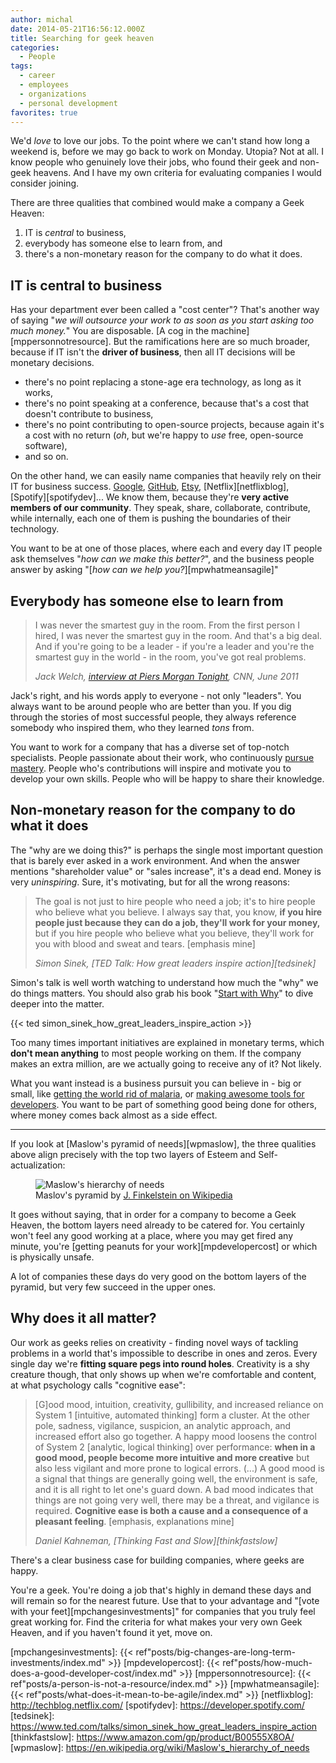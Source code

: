 ```yaml
---
author: michal
date: 2014-05-21T16:56:12.000Z
title: Searching for geek heaven
categories:
  - People
tags:
  - career
  - employees
  - organizations
  - personal development
favorites: true
---
```


We'd _love_ to love our jobs. To the point where we can't stand how long a weekend is, before we may go back to work on Monday. Utopia? Not at all. I know people who genuinely love their jobs, who found their geek and non-geek heavens. And I have my own criteria for evaluating companies I would consider joining.

<!--more-->

There are three qualities that combined would make a company a Geek Heaven:

1. IT is _central_ to business,
2. everybody has someone else to learn from, and
3. there's a non-monetary reason for the company to do what it does.

## IT is central to business

Has your department ever been called a "cost center"? That's another way of saying "_we will outsource your work to <insert cheap labor country> as soon as you start asking too much money._" You are disposable. [A cog in the machine][mppersonnotresource]. But the ramifications here are so much broader, because if IT isn't the __driver of business__, then all IT decisions will be monetary decisions.

- there's no point replacing a stone-age era technology, as long as it works,
- there's no point speaking at a conference, because that's a cost that doesn't contribute to business,
- there's no point contributing to open-source projects, because again it's a cost with no return (_oh_, but we're happy to _use_ free, open-source software),
- and so on.

On the other hand, we can easily name companies that heavily rely on their IT for business success. [Google][googleabout], [GitHub][githubabout], [Etsy][etsyabout], [Netflix][netflixblog], [Spotify][spotifydev]... We know them, because they're __very active members of our community__. They speak, share, collaborate, contribute, while internally, each one of them is pushing the boundaries of their technology.

You want to be at one of those places, where each and every day IT people ask themselves "_how can we make this better?_", and the business people answer by asking "[_how can we help you?_][mpwhatmeansagile]"

## Everybody has someone else to learn from

> I was never the smartest guy in the room. From the first person I hired, I was never the smartest guy in the room. And that's a big deal. And if you're going to be a leader - if you're a leader and you're the smartest guy in the world - in the room, you've got real problems.
>
> <cite>Jack Welch, [interview at Piers Morgan Tonight][cnnjackwelch], CNN, June 2011</cite>

Jack's right, and his words apply to everyone - not only "leaders". You always want to be around people who are better than you. If you dig through the stories of most successful people, they always reference somebody who inspired them, who they learned _tons_ from.

You want to work for a company that has a diverse set of top-notch specialists. People passionate about their work, who continuously [pursue mastery][amazondanpinkdrive]. People who's contributions will inspire and motivate you to develop your own skills. People who will be happy to share their knowledge.

## Non-monetary reason for the company to do what it does

The "why are we doing this?" is perhaps the single most important question that is barely ever asked in a work environment. And when the answer mentions "shareholder value" or "sales increase", it's a dead end. Money is very _uninspiring_. Sure, it's motivating, but for all the wrong reasons:

> The goal is not just to hire people who need a job; it's to hire people who believe what you believe. I always say that, you know, __if you hire people just because they can do a job, they'll work for your money,__ but if you hire people who believe what you believe, they'll work for you with blood and sweat and tears. [emphasis mine]
>
> <cite>Simon Sinek, [TED Talk: How great leaders inspire action][tedsinek]</cite>

Simon's talk is well worth watching to understand how much the "why" we do things matters. You should also grab his book "[Start with Why][amazonstartwithwhy]" to dive deeper into the matter.

{{< ted simon_sinek_how_great_leaders_inspire_action >}}

Too many times important initiatives are explained in monetary terms, which __don't mean anything__ to most people working on them. If the company makes an extra million, are we actually going to receive any of it? Not likely.

What you want instead is a business pursuit you can believe in - big or small, like [getting the world rid of malaria][gatesmalaria], or [making awesome tools for developers][atlassiancompany]. You want to be part of something good being done for others, where money comes back almost as a side effect.

---

If you look at [Maslow's pyramid of needs][wpmaslow], the three qualities above align precisely with the top two layers of Esteem and Self-actualization:

<figure>
    <img src="/searching-for-geek-heaven/maslows-hierarchy.png" alt="Maslow's hierarchy of needs">
    <figcaption>Maslov's pyramid by <a href="https://en.wikipedia.org/wiki/File:Maslow%27s_hierarchy_of_needs.svg">J. Finkelstein on Wikipedia</a></figcaption>
</figure>

It goes without saying, that in order for a company to become a Geek Heaven, the bottom layers need already to be catered for. You certainly won't feel any good working at a place, where you may get fired any minute, you're [getting peanuts for your work][mpdevelopercost] or which is physically unsafe.

A lot of companies these days do very good on the bottom layers of the pyramid, but very few succeed in the upper ones.

## Why does it all matter?

Our work as geeks relies on creativity - finding novel ways of tackling problems in a world that's impossible to describe in ones and zeros. Every single day we're __fitting square pegs into round holes__. Creativity is a shy creature though, that only shows up when we're comfortable and content, at what psychology calls "cognitive ease":

> [G]ood mood, intuition, creativity, gullibility, and increased reliance on System 1 [intuitive, automated thinking] form a cluster. At the other pole, sadness, vigilance, suspicion, an analytic approach, and increased effort also go together. A happy mood loosens the control of System 2 [analytic, logical thinking] over performance: **when in a good mood, people become more intuitive and more creative** but also less vigilant and more prone to logical errors. (...) A good mood is a signal that things are generally going well, the environment is safe, and it is all right to let one's guard down. A bad mood indicates that things are not going very well, there may be a threat, and vigilance is required. **Cognitive ease is both a cause and a consequence of a pleasant feeling**. [emphasis, explanations mine]
>
> <cite>Daniel Kahneman, [Thinking Fast and Slow][thinkfastslow]</cite>

There's a clear business case for building companies, where geeks are happy.

You're a geek. You're doing a job that's highly in demand these days and will remain so for the nearest future. Use that to your advantage and "[vote with your feet][mpchangesinvestments]" for companies that you truly feel great working for. Find the criteria for what makes your very own Geek Heaven, and if you haven't found it yet, move on.

[amazondanpinkdrive]: https://www.amazon.com/gp/product/B004P1JDJO/
[amazonstartwithwhy]: https://www.amazon.com/gp/product/B002Q6XUE4/
[atlassiancompany]: https://www.atlassian.com/company
[cnnjackwelch]: http://transcripts.cnn.com/TRANSCRIPTS/1106/11/pmt.01.html
[etsyabout]: https://www.etsy.com/developers
[gatesmalaria]: https://www.gatesfoundation.org/What-We-Do/Global-Health/Malaria
[githubabout]: https://github.com/about
[googleabout]: https://www.google.com/intl/en/about/company/philosophy/
[mpchangesinvestments]: {{< ref"posts/big-changes-are-long-term-investments/index.md" >}}
[mpdevelopercost]: {{< ref"posts/how-much-does-a-good-developer-cost/index.md" >}}
[mppersonnotresource]: {{< ref"posts/a-person-is-not-a-resource/index.md" >}}
[mpwhatmeansagile]: {{< ref"posts/what-does-it-mean-to-be-agile/index.md" >}}
[netflixblog]: http://techblog.netflix.com/
[spotifydev]: https://developer.spotify.com/
[tedsinek]: https://www.ted.com/talks/simon_sinek_how_great_leaders_inspire_action
[thinkfastslow]: https://www.amazon.com/gp/product/B00555X8OA/
[wpmaslow]: https://en.wikipedia.org/wiki/Maslow's_hierarchy_of_needs
